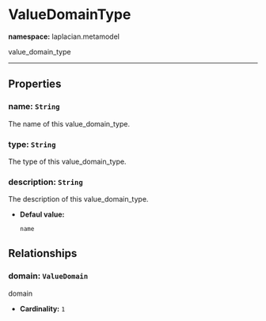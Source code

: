 # **ValueDomainType**
**namespace:** laplacian.metamodel

value_domain_type



---

## Properties

### name: `String`
The name of this value_domain_type.

### type: `String`
The type of this value_domain_type.

### description: `String`
The description of this value_domain_type.
- **Defaul value:**
  ```kotlin
  name
  ```

## Relationships

### domain: `ValueDomain`
domain
- **Cardinality:** `1`